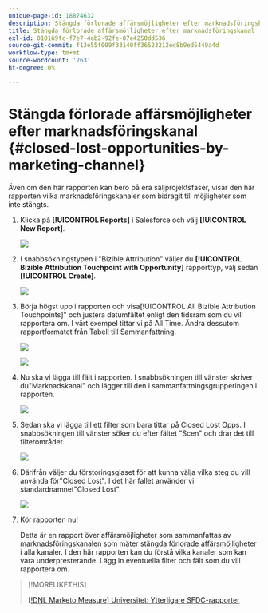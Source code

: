 ```yaml
---
unique-page-id: 18874632
description: Stängda förlorade affärsmöjligheter efter marknadsföringskanal - [!DNL Marketo Measure] - Produktdokumentation
title: Stängda förlorade affärsmöjligheter efter marknadsföringskanal
exl-id: 010169fc-f7e7-4ab2-92fe-87e4250dd536
source-git-commit: f13e55f009f33140ff36523212ed8b9ed5449a4d
workflow-type: tm+mt
source-wordcount: '263'
ht-degree: 0%

---
```


# Stängda förlorade affärsmöjligheter efter marknadsföringskanal {#closed-lost-opportunities-by-marketing-channel}

Även om den här rapporten kan bero på era säljprojektsfaser, visar den här rapporten vilka marknadsföringskanaler som bidragit till möjligheter som inte stängts.

1. Klicka på **[!UICONTROL Reports]** i Salesforce och välj **[!UICONTROL New Report]**.

   ![](assets/1-3.jpg)

1. I snabbsökningstypen i &quot;Bizible Attribution&quot; väljer du **[!UICONTROL Bizible Attribution Touchpoint with Opportunity]** rapporttyp, välj sedan **[!UICONTROL Create]**.

   ![](assets/2-3.jpg)

1. Börja högst upp i rapporten och visa[!UICONTROL All Bizible Attribution Touchpoints]&quot; och justera datumfältet enligt den tidsram som du vill rapportera om. I vårt exempel tittar vi på All Time. Ändra dessutom rapportformatet från Tabell till Sammanfattning.

   ![](assets/3-3.jpg)

   ![](assets/4-2.jpg)

1. Nu ska vi lägga till fält i rapporten. I snabbsökningen till vänster skriver du&quot;Marknadskanal&quot; och lägger till den i sammanfattningsgrupperingen i rapporten.

   ![](assets/5.jpg)

1. Sedan ska vi lägga till ett filter som bara tittar på Closed Lost Opps. I snabbsökningen till vänster söker du efter fältet &quot;Scen&quot; och drar det till filterområdet.

   ![](assets/6.jpg)

1. Därifrån väljer du förstoringsglaset för att kunna välja vilka steg du vill använda för&quot;Closed Lost&quot;. I det här fallet använder vi standardnamnet&quot;Closed Lost&quot;.

   ![](assets/7.jpg)

1. Kör rapporten nu!

   Detta är en rapport över affärsmöjligheter som sammanfattas av marknadsföringskanalen som mäter stängda förlorade affärsmöjligheter i alla kanaler. I den här rapporten kan du förstå vilka kanaler som kan vara underpresterande. Lägg in eventuella filter och fält som du vill rapportera om.

>[!MORELIKETHIS]
>
>[[!DNL Marketo Measure] Universitet: Ytterligare SFDC-rapporter](https://universityonline.marketo.com/courses/bizible-fundamentals-bizible-102/#/page/5c5cb68dfb384d0c9fb96cd0)
